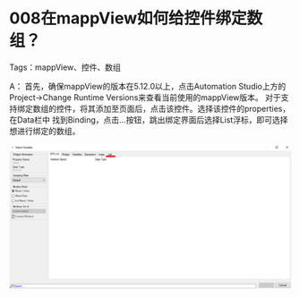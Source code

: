 # 008在mappView如何给控件绑定数组？
Tags：mappView、控件、数组

A：
首先，确保mappView的版本在5.12.0以上，点击Automation Studio上方的Project→Change Runtime Versions来查看当前使用的mappView版本。
对于支持绑定数组的控件，将其添加至页面后，点击该控件。选择该控件的properties，在Data栏中
找到Binding，点击…按钮，跳出绑定界面后选择List浮标，即可选择想进行绑定的数组。

![Img](./FILES/008在mappView如何给控件绑定数组？.md/img-20220530004958.png)
